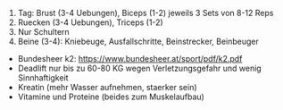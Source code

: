 1. Tag: Brust (3-4 Uebungen), Biceps (1-2) jeweils 3 Sets von 8-12 Reps
2. Ruecken (3-4 Uebungen), Triceps (1-2)
3. Nur Schultern
4. Beine (3-4): Kniebeuge, Ausfallschritte, Beinstrecker, Beinbeuger

* Bundesheer k2: https://www.bundesheer.at/sport/pdf/k2.pdf
* Deadlift nur bis zu 60-80 KG wegen Verletzungsgefahr und wenig Sinnhaftigkeit
* Kreatin (mehr Wasser aufnehmen, staerker sein)
* Vitamine und Proteine (beides zum Muskelaufbau)
